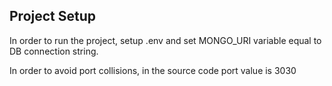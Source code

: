 ## Project Setup

In order to run the project, setup .env and set MONGO_URI variable equal to DB connection string.

In order to avoid port collisions, in the source code port value is 3030